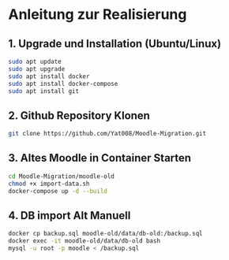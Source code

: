 # Anleitung zur Realisierung

## 1. Upgrade und Installation (Ubuntu/Linux)

```bash
sudo apt update
sudo apt upgrade
sudo apt install docker
sudo apt install docker-compose
sudo apt install git
```

## 2. Github Repository Klonen

```bash
git clone https://github.com/Yat008/Moodle-Migration.git
```

## 3. Altes Moodle in Container Starten

```bash
cd Moodle-Migration/moodle-old
chmod +x import-data.sh
docker-compose up -d --build
```

## 4. DB import Alt Manuell

```bash
docker cp backup.sql moodle-old/data/db-old:/backup.sql
docker exec -it moodle-old/data/db-old bash
mysql -u root -p moodle < /backup.sql
```
